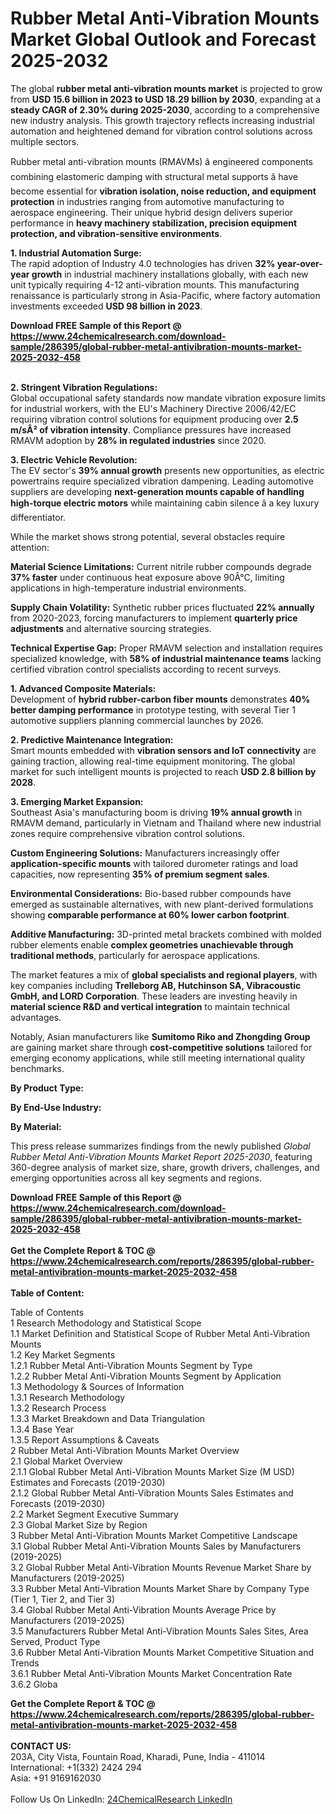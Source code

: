 <h1>Rubber Metal Anti-Vibration Mounts Market Global Outlook and Forecast 2025-2032</h1><p>The global <strong>rubber metal anti-vibration mounts market</strong> is projected to grow from <strong>USD 15.6 billion in 2023 to USD 18.29 billion by 2030</strong>, expanding at a <strong>steady CAGR of 2.30% during 2025-2030</strong>, according to a comprehensive new industry analysis. This growth trajectory reflects increasing industrial automation and heightened demand for vibration control solutions across multiple sectors.</p><p>Rubber metal anti-vibration mounts (RMAVMs) â engineered components combining elastomeric damping with structural metal supports â have become essential for <strong>vibration isolation, noise reduction, and equipment protection</strong> in industries ranging from automotive manufacturing to aerospace engineering. Their unique hybrid design delivers superior performance in <strong>heavy machinery stabilization, precision equipment protection, and vibration-sensitive environments</strong>.</p><p><strong>1. Industrial Automation Surge:</strong><br>
The rapid adoption of Industry 4.0 technologies has driven <strong>32% year-over-year growth</strong> in industrial machinery installations globally, with each new unit typically requiring 4-12 anti-vibration mounts. This manufacturing renaissance is particularly strong in Asia-Pacific, where factory automation investments exceeded <strong>USD 98 billion in 2023</strong>.</p><div><b>Download FREE Sample of this Report @ 
            <a href="https://www.24chemicalresearch.com/download-sample/286395/global-rubber-metal-antivibration-mounts-market-2025-2032-458">
            https://www.24chemicalresearch.com/download-sample/286395/global-rubber-metal-antivibration-mounts-market-2025-2032-458</a></b></div><br><p><strong>2. Stringent Vibration Regulations:</strong><br>
Global occupational safety standards now mandate vibration exposure limits for industrial workers, with the EU's Machinery Directive 2006/42/EC requiring vibration control solutions for equipment producing over <strong>2.5 m/sÂ² of vibration intensity</strong>. Compliance pressures have increased RMAVM adoption by <strong>28% in regulated industries</strong> since 2020.</p><p><strong>3. Electric Vehicle Revolution:</strong><br>
The EV sector's <strong>39% annual growth</strong> presents new opportunities, as electric powertrains require specialized vibration dampening. Leading automotive suppliers are developing <strong>next-generation mounts capable of handling high-torque electric motors</strong> while maintaining cabin silence â a key luxury differentiator.</p><p>While the market shows strong potential, several obstacles require attention:</p><p><strong>Material Science Limitations:</strong> Current nitrile rubber compounds degrade <strong>37% faster</strong> under continuous heat exposure above 90Â°C, limiting applications in high-temperature industrial environments.</p><p><strong>Supply Chain Volatility:</strong> Synthetic rubber prices fluctuated <strong>22% annually</strong> from 2020-2023, forcing manufacturers to implement <strong>quarterly price adjustments</strong> and alternative sourcing strategies.</p><p><strong>Technical Expertise Gap:</strong> Proper RMAVM selection and installation requires specialized knowledge, with <strong>58% of industrial maintenance teams</strong> lacking certified vibration control specialists according to recent surveys.</p><p><strong>1. Advanced Composite Materials:</strong><br>
Development of <strong>hybrid rubber-carbon fiber mounts</strong> demonstrates <strong>40% better damping performance</strong> in prototype testing, with several Tier 1 automotive suppliers planning commercial launches by 2026.</p><p><strong>2. Predictive Maintenance Integration:</strong><br>
Smart mounts embedded with <strong>vibration sensors and IoT connectivity</strong> are gaining traction, allowing real-time equipment monitoring. The global market for such intelligent mounts is projected to reach <strong>USD 2.8 billion by 2028</strong>.</p><p><strong>3. Emerging Market Expansion:</strong><br>
Southeast Asia's manufacturing boom is driving <strong>19% annual growth</strong> in RMAVM demand, particularly in Vietnam and Thailand where new industrial zones require comprehensive vibration control solutions.</p><p><strong>Custom Engineering Solutions:</strong> Manufacturers increasingly offer <strong>application-specific mounts</strong> with tailored durometer ratings and load capacities, now representing <strong>35% of premium segment sales</strong>.</p><p><strong>Environmental Considerations:</strong> Bio-based rubber compounds have emerged as sustainable alternatives, with new plant-derived formulations showing <strong>comparable performance at 60% lower carbon footprint</strong>.</p><p><strong>Additive Manufacturing:</strong> 3D-printed metal brackets combined with molded rubber elements enable <strong>complex geometries unachievable through traditional methods</strong>, particularly for aerospace applications.</p><p>The market features a mix of <strong>global specialists and regional players</strong>, with key companies including <strong>Trelleborg AB, Hutchinson SA, Vibracoustic GmbH, and LORD Corporation</strong>. These leaders are investing heavily in <strong>material science R&amp;D and vertical integration</strong> to maintain technical advantages.</p><p>Notably, Asian manufacturers like <strong>Sumitomo Riko and Zhongding Group</strong> are gaining market share through <strong>cost-competitive solutions</strong> tailored for emerging economy applications, while still meeting international quality benchmarks.</p><p><strong>By Product Type:</strong></p><p><strong>By End-Use Industry:</strong></p><p><strong>By Material:</strong></p><p>This press release summarizes findings from the newly published <em>Global Rubber Metal Anti-Vibration Mounts Market Report 2025-2030</em>, featuring 360-degree analysis of market size, share, growth drivers, challenges, and emerging opportunities across all key segments and regions.</p><div><b>Download FREE Sample of this Report @ 
            <a href="https://www.24chemicalresearch.com/download-sample/286395/global-rubber-metal-antivibration-mounts-market-2025-2032-458">
            https://www.24chemicalresearch.com/download-sample/286395/global-rubber-metal-antivibration-mounts-market-2025-2032-458</a></b></div><br><div><b>Get the Complete Report & TOC @ 
            <a href="https://www.24chemicalresearch.com/reports/286395/global-rubber-metal-antivibration-mounts-market-2025-2032-458">
            https://www.24chemicalresearch.com/reports/286395/global-rubber-metal-antivibration-mounts-market-2025-2032-458</a></b></div><br>
            <b>Table of Content:</b><p>Table of Contents<br />
1 Research Methodology and Statistical Scope<br />
1.1 Market Definition and Statistical Scope of Rubber Metal Anti-Vibration Mounts<br />
1.2 Key Market Segments<br />
1.2.1 Rubber Metal Anti-Vibration Mounts Segment by Type<br />
1.2.2 Rubber Metal Anti-Vibration Mounts Segment by Application<br />
1.3 Methodology & Sources of Information<br />
1.3.1 Research Methodology<br />
1.3.2 Research Process<br />
1.3.3 Market Breakdown and Data Triangulation<br />
1.3.4 Base Year<br />
1.3.5 Report Assumptions & Caveats<br />
2 Rubber Metal Anti-Vibration Mounts Market Overview<br />
2.1 Global Market Overview<br />
2.1.1 Global Rubber Metal Anti-Vibration Mounts Market Size (M USD) Estimates and Forecasts (2019-2030)<br />
2.1.2 Global Rubber Metal Anti-Vibration Mounts Sales Estimates and Forecasts (2019-2030)<br />
2.2 Market Segment Executive Summary<br />
2.3 Global Market Size by Region<br />
3 Rubber Metal Anti-Vibration Mounts Market Competitive Landscape<br />
3.1 Global Rubber Metal Anti-Vibration Mounts Sales by Manufacturers (2019-2025)<br />
3.2 Global Rubber Metal Anti-Vibration Mounts Revenue Market Share by Manufacturers (2019-2025)<br />
3.3 Rubber Metal Anti-Vibration Mounts Market Share by Company Type (Tier 1, Tier 2, and Tier 3)<br />
3.4 Global Rubber Metal Anti-Vibration Mounts Average Price by Manufacturers (2019-2025)<br />
3.5 Manufacturers Rubber Metal Anti-Vibration Mounts Sales Sites, Area Served, Product Type<br />
3.6 Rubber Metal Anti-Vibration Mounts Market Competitive Situation and Trends<br />
3.6.1 Rubber Metal Anti-Vibration Mounts Market Concentration Rate<br />
3.6.2 Globa</p><div><b>Get the Complete Report & TOC @ 
            <a href="https://www.24chemicalresearch.com/reports/286395/global-rubber-metal-antivibration-mounts-market-2025-2032-458">
            https://www.24chemicalresearch.com/reports/286395/global-rubber-metal-antivibration-mounts-market-2025-2032-458</a></b></div><br><b>CONTACT US:</b><br>
            203A, City Vista, Fountain Road, Kharadi, Pune, India - 411014<br>
            International: +1(332) 2424 294<br>
            Asia: +91 9169162030 <br><br>
            Follow Us On LinkedIn: <a href="https://www.linkedin.com/company/24chemicalresearch/">24ChemicalResearch LinkedIn</a>
